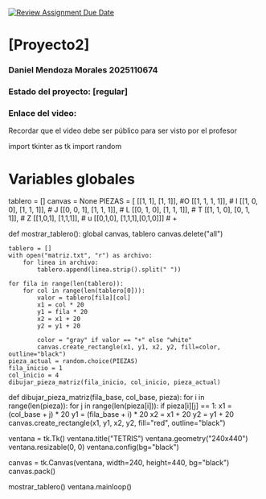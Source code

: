 [![Review Assignment Due Date](https://classroom.github.com/assets/deadline-readme-button-22041afd0340ce965d47ae6ef1cefeee28c7c493a6346c4f15d667ab976d596c.svg)](https://classroom.github.com/a/Et4r0lVo)
# [Proyecto2]
### Daniel Mendoza Morales 2025110674

### Estado del proyecto: [regular]
### Enlace del video:
Recordar que el video debe ser público para ser visto por el profesor



import tkinter as tk
import random

# Variables globales
tablero = []
canvas = None
PIEZAS = [
    [[1, 1], [1, 1]],        #O
    [[1, 1, 1, 1]],          # I
    [[1, 0, 0], [1, 1, 1]],  # J
    [[0, 0, 1], [1, 1, 1]],  # L
    [[0, 1, 0], [1, 1, 1]],  # T
    [[1, 1, 0], [0, 1, 1]],   # Z
    [[1,0,1], [1,1,1]],       # u
    [[0,1,0], [1,1,1],[0,1,0]]] # +


def mostrar_tablero():
    global canvas, tablero
    canvas.delete("all")

    tablero = [] 
    with open("matriz.txt", "r") as archivo:
        for linea in archivo:
            tablero.append(linea.strip().split(" "))

    for fila in range(len(tablero)):
        for col in range(len(tablero[0])):
            valor = tablero[fila][col]
            x1 = col * 20
            y1 = fila * 20
            x2 = x1 + 20
            y2 = y1 + 20

            color = "gray" if valor == "+" else "white"
            canvas.create_rectangle(x1, y1, x2, y2, fill=color, outline="black")
    pieza_actual = random.choice(PIEZAS)
    fila_inicio = 1
    col_inicio = 4
    dibujar_pieza_matriz(fila_inicio, col_inicio, pieza_actual)


def dibujar_pieza_matriz(fila_base, col_base, pieza):
    for i in range(len(pieza)):
        for j in range(len(pieza[i])):
            if pieza[i][j] == 1:
                x1 = (col_base + j) * 20
                y1 = (fila_base + i) * 20
                x2 = x1 + 20
                y2 = y1 + 20
                canvas.create_rectangle(x1, y1, x2, y2, fill="red", outline="black")



ventana = tk.Tk()
ventana.title("TETRIS")
ventana.geometry("240x440")
ventana.resizable(0, 0)
ventana.config(bg="black")


canvas = tk.Canvas(ventana, width=240, height=440, bg="black")
canvas.pack()


mostrar_tablero()
ventana.mainloop()
